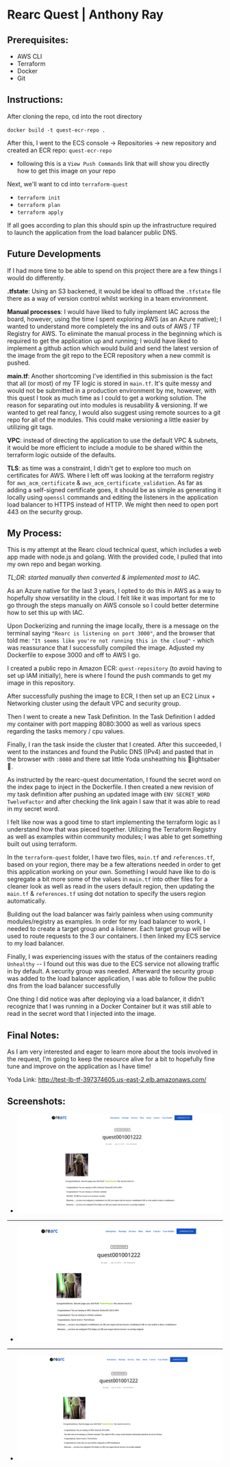 # Rearc Quest | Anthony Ray

## Prerequisites:
* AWS CLI
* Terraform
* Docker
* Git

## Instructions:

After cloning the repo, cd into the root directory

`docker build -t quest-ecr-repo .`

After this, I went to the ECS console -> Repositories -> new repository and created an ECR repo: `quest-ecr-repo`
* following this is a `View Push Commands` link that will show you directly how to get this image on your repo

Next, we'll want to cd into `terraform-quest`
* `terraform init`
* `terraform plan`
* `terraform apply`

If all goes according to plan this should spin up the infrastructure required to launch the application from the load balancer public DNS.

## Future Developments

If I had more time to be able to spend on this project there are a few things I would do differently.

**.tfstate**: Using an S3 backened, it would be ideal to offload the `.tfstate` file there as a way of version control whilst working in a team environment.

**Manual processes**: I would have liked to fully implement IAC across the board, however, using the time I spent exploring AWS (as an Azure native); I wanted to understand more completely the ins and outs of AWS / TF Registry for AWS. To eliminate the manual process in the beginning which is required to get the application up and running; I would have liked to implement a github action which would build and send the latest version of the image from the git repo to the ECR repository when a new commit is pushed.

 **main.tf**: Another shortcoming I've identified in this submission is the fact that all (or most) of my TF logic is stored in `main.tf`. It's quite messy and would not be submitted in a production environment by me, however, with this quest I took as much time as I could to get a working solution. The reason for separating out into modules is reusability & versioning. If we wanted to get real fancy, I would also suggest using remote sources to a git repo for all of the modules. This could make versioning a little easier by utilizing git tags.

**VPC**: instead of directing the application to use the default VPC & subnets, it would be more efficient to include a module to be shared within the terraform logic outside of the defaults.

**TLS**: as time was a constraint, I didn't get to explore too much on certificates for AWS. Where I left off was looking at the terraform registry for `aws_acm_certificate` & `aws_acm_certificate_validation`. As far as adding a self-signed certificate goes, it should be as simple as generating it locally using `openssl` commands and editing the listeners in the application load balancer to HTTPS instead of HTTP. We might then need to open port 443 on the security group.

## My Process:

This is my attempt at the Rearc cloud technical quest, which includes a web app made with node.js and golang. With the provided code, I pulled that into my own repo and began working.

*TL;DR: started manually then converted & implemented most to IAC.*

As an Azure native for the last 3 years, I opted to do this in AWS as a way to hopefully show versatility in the cloud. I felt like it was important for me to go through the steps manually on AWS console so I could better determine how to set this up with IAC.

Upon Dockerizing and running the image locally, there is a message on the terminal saying ``"Rearc is listening on port 3000"``, and the browser that told me: ``"It seems like you're not running this in the cloud"`` - which was reassurance that I successfully compiled the image. Adjusted my Dockerfile to expose 3000 and off to AWS I go.

I created a public repo in Amazon ECR: `quest-repository` (to avoid having to set up IAM initially), here is where I found the push commands to get my image in this repository.

After successfully pushing the image to ECR, I then set up an EC2 Linux + Networking cluster using the default VPC and security group.

Then I went to create a new Task Definition. In the Task Definition I added my container with port mapping 8080:3000 as well as various specs regarding the tasks memory / cpu values.

Finally, I ran the task inside the cluster that I created. After this succeeded, I went to the instances and found the Public DNS (IPv4) and pasted that in the browser with `:8080` and there sat little Yoda unsheathing his :stars:lightsaber:stars:.

As instructed by the rearc-quest documentation, I found the secret word on the index page to inject in the Dockerfile. I then created a new revision of my task definition after pushing an updated image with `ENV SECRET_WORD TwelveFactor` and after checking the link again I saw that it was able to read in my secret word.

I felt like now was a good time to start implementing the terraform logic as I understand how that was pieced together. Utilizing the Terraform Registry as well as examples within community modules; I was able to get something built out using terraform.

In the `terraform-quest` folder, I have two files, `main.tf` and `references.tf`, based on your region, there may be a few alterations needed in order to get this application working on your own. Something I would have like to do is segregate a bit more some of the values in `main.tf` into other files for a cleaner look as well as read in the users default region, then updating the `main.tf` & `references.tf` using dot notation to specify the users region automatically.

Building out the load balancer was fairly painless when using community modules/registry as examples. In order for my load balancer to work, I needed to create a target group and a listener. Each target group will be used to route requests to the 3 our containers. I then linked my ECS service to my load balancer.

Finally, I was experiencing issues with the status of the containers reading `Unhealthy` -- I found out this was due to the ECS service not allowing traffic in by default. A security group was needed. Afterward the security group was added to the load balancer application, I was able to follow the public dns from the load balancer successfully

One thing I did notice was after deploying via a load balancer, it didn't recognize that I was running in a Docker Container but it was still able to read in the secret word that I injected into the image.

## Final Notes:
As I am very interested and eager to learn more about the tools involved in the request, I'm going to keep the resource alive for a bit to hopefully fine tune and improve on the application as I have time!

Yoda Link: http://test-lb-tf-397374605.us-east-2.elb.amazonaws.com/

## Screenshots:
* ![Alt text](/img/yoda1.png?raw=true "First take")
---

* ![Alt text](/img/yoda2.png?raw=true "Second take")
---

* ![Alt text](/img/yoda3.png?raw=true "Third take")
